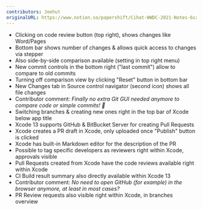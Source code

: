 ```yaml
---
contributors: Jeehut
originalURL: https://www.notion.so/papershift/Cihat-WWDC-2021-Notes-6cae8d046c17426f8dafddc00abdae29
---
```


- Clicking on code review button (top right), shows changes like Word/Pages
- Bottom bar shows number of changes & allows quick access to changes via stepper
- Also side-by-side comparison available (setting in top right menu)
- New commit controls in the bottom right ("last commit") allow to compare to old commits
- Turning off comparison view by clicking "Reset" button in bottom bar
- New Changes tab in Source control navigator (second icon) shows all file changes
- Contributor comment: *Finally no extra Git GUI needed anymore to compare code or simple commits! 🎉*
- Switching branches & creating new ones right in the top bar of Xcode below app title
- Xcode 13 supports GitHub & BitBucket Server for creating Pull Requests
- Xcode creates a PR draft in Xcode, only uploaded once "Publish" button is clicked
- Xcode has built-in Markdown editor for the description of the PR
- Possible to tag specific developers as reviewers right within Xcode, approvals visible
- Pull Requests created from Xcode have the code reviews available right within Xcode
- CI Build result summary also directly available within Xcode 13
- Contributor comment: *No need to open GitHub (for example) in the browser anymore, at least in most cases?*
- PR Review requests also visible right within Xcode, in branches overview
